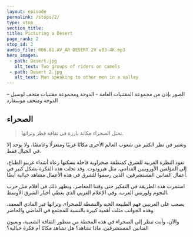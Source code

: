 ```yaml
---
layout: episode
permalink: /stops/2/
type: stop
section_title:
title: Picturing a Desert
page_rank: 2
stop_id: 2
audio_file: R06.01.AV_AR DESERT 2V v03-4K.mp3
hero_images:
 - path: Desert.jpg
   alt_text: Two groups of riders on camels
 - path: Desert 2.jpg
   alt_text: Man speaking to other men in a valley
---
```


الصور بإذن من مجموعة المقتنيات العامة - الدوحة
ومجموعة مقتنيات متحف لوسيل – الدوحة ومتحف موسغارد


##  الصحراء

> تحتل الصحراء مكانة بارزة في ثقافة قطر وتراثها.

وتعتبر في نظر الكثير من شعوب العالم الأخرى مكانًا غريبًا ومنعزلًا وغامضًا، ولا يوجد إلا في الخيال فقط.

تعود النظرة الغربية للشرق كمنطقة صحراوية قاحلة يسكنها رعاة أشداء غريبو الطباع، إلى المؤلفين الأوروبيين القدامى، مثل هيرودوت. وقد تجلت هذه الفكرة بشكل كبير في أعمال الفنانين المستشرقين، الذين رسموا للشرق في هذه الأعمال مشاهد خيالية أيضًا.  

استمرت هذه الطريقة في التفكير حتى وقتنا المعاصر، ويظهر ذلك في أفلام مثل حرب النجوم ولورنس العرب، وفي الإعلام الغربي الذي يغطي أخبار الشرق الأوسط. 

يصعب على الغربيين فهم الطبيعة الحية والنشطة للصحراء، وتراثها غير المادي المعقد، وهذه الجوانب مثلت أهمية كبيرة بالنسبة للمجتمع في الماضي والحاضر.   

والآن، وأنت تنظر إلى الصحراء في هذه المحطة من منظور الثقافة الشعبية، وبعيون الفنانين المستشرقين، ماذا تشاهد؟ هل تشاهد مكانًا أم فكرة خيالية؟ 

